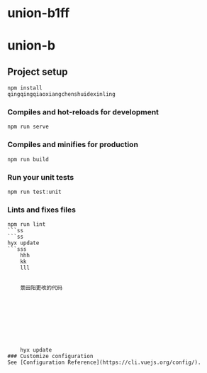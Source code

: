 # union-b1ff

# union-b
## Project setup
```
npm install
qingqingqiaoxiangchenshuidexinling
```

### Compiles and hot-reloads for development
```
npm run serve
```

### Compiles and minifies for production
```
npm run build
```

### Run your unit tests
```
npm run test:unit
```

### Lints and fixes files
````
npm run lint
​```ss
```ss
hyx update
​```sss
    hhh
    kk
    lll
    
    
    景田阳更改的代码
    
    
    
    
    
    
    
    
    
    hyx update
### Customize configuration
See [Configuration Reference](https://cli.vuejs.org/config/).

````